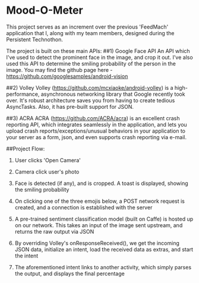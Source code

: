# Mood-O-Meter
This project serves as an increment over the previous 'FeedMach' application that I, along with my team members, designed during the Persistent Technothon.

The project is built on these main APIs:
##1) Google Face API
An API which I've used to detect the prominent face in the image, and crop it out. I've also used this API to determine the smiling probability of the person in the image. You may find the github page here - https://github.com/googlesamples/android-vision

##2) Volley
Volley (https://github.com/mcxiaoke/android-volley) is a high-performance, asynchronous networking library that Google recently took over. It's robust architecture saves you from having to create tedious AsyncTasks. Also, it has pre-built support for JSON.

##3) ACRA
ACRA (https://github.com/ACRA/acra) is an excellent crash reporting API, which integrates seamlessly in the application, and lets you upload crash reports/exceptions/unusual behaviors in your application to your server as a form, json, and even supports crash reporting via e-mail.

##Project Flow:
1) User clicks 'Open Camera'

2) Camera click user's photo

3) Face is detected (if any), and is cropped. A toast is displayed, showing the smiling probability

4) On clicking one of the three emojis below, a POST network request is created, and a connection is established with the server

5) A pre-trained sentiment classification model (built on Caffe) is hosted up on our network. This takes an input of the image sent upstream, and returns the raw output via JSON

6) By overriding Volley's onResponseReceived(), we get the incoming JSON data, initialize an intent, load the received data as extras, and start the intent

7) The aforementioned intent links to another activity, which simply parses the output, and displays the final percentage
